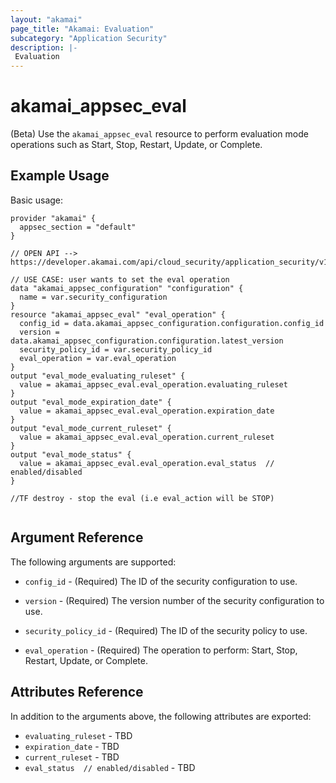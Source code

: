 ```yaml
---
layout: "akamai"
page_title: "Akamai: Evaluation"
subcategory: "Application Security"
description: |-
 Evaluation
---
```


# akamai_appsec_eval

(Beta) Use the `akamai_appsec_eval` resource to perform evaluation mode operations such as Start, Stop, Restart, Update, or Complete.

## Example Usage

Basic usage:

```hcl
provider "akamai" {
  appsec_section = "default"
}

// OPEN API --> https://developer.akamai.com/api/cloud_security/application_security/v1.html#postevaluationmode

// USE CASE: user wants to set the eval operation
data "akamai_appsec_configuration" "configuration" {
  name = var.security_configuration
}
resource "akamai_appsec_eval" "eval_operation" {
  config_id = data.akamai_appsec_configuration.configuration.config_id
  version = data.akamai_appsec_configuration.configuration.latest_version
  security_policy_id = var.security_policy_id
  eval_operation = var.eval_operation
}
output "eval_mode_evaluating_ruleset" {
  value = akamai_appsec_eval.eval_operation.evaluating_ruleset
}
output "eval_mode_expiration_date" {
  value = akamai_appsec_eval.eval_operation.expiration_date
}
output "eval_mode_current_ruleset" {
  value = akamai_appsec_eval.eval_operation.current_ruleset
}
output "eval_mode_status" {
  value = akamai_appsec_eval.eval_operation.eval_status  // enabled/disabled
}

//TF destroy - stop the eval (i.e eval_action will be STOP)


```

## Argument Reference

The following arguments are supported:

* `config_id` - (Required) The ID of the security configuration to use.

* `version` - (Required) The version number of the security configuration to use.

* `security_policy_id` - (Required) The ID of the security policy to use.

* `eval_operation` - (Required) The operation to perform: Start, Stop, Restart, Update, or Complete.

## Attributes Reference

In addition to the arguments above, the following attributes are exported:

 * `evaluating_ruleset` - TBD
 * `expiration_date` - TBD
 * `current_ruleset` - TBD
 * `eval_status  // enabled/disabled` - TBD


